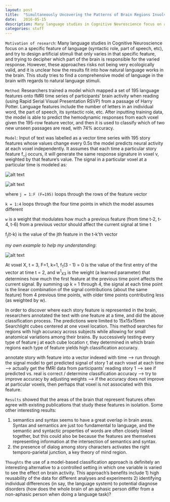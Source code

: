 ```yaml
---
layout: post
title:  "Simultaneously Uncovering the Patterns of Brain Regions Involved in Different Story Reading Subprocesses"
date:   2016-05-15
description: Many language studies in Cognitive Neuroscience focus on a specific feature of language (syntactic role, part of speech, etc), and try to design artificial stimuli that only varies in that specific feature, and trying to decipher which part of the brain is responsible for the varied response. However, these approaches risks not being very ecologically valid, and it is unclear how the results fit into how natural language works in the brain. This study tries to find a comprehensive model of language in the brain with regards to natural language stimuli.
categories: stuff
---
```


`Motivation of research`: Many language studies in Cognitive Neuroscience focus on a specific feature of language (syntactic role, part of speech, etc), and try to design artificial stimuli that only varies in that specific feature, and trying to decipher which part of the brain is responsible for the varied response. However, these approaches risks not being very ecologically valid, and it is unclear how the results fit into how natural language works in the brain. This study tries to find a comprehensive model of language in the brain with regards to natural language stimuli.

`Method`: Researchers trained a model which mapped a set of 195 language features onto fMRI time series of participants’ brain activity when reading (using Rapid Serial Visual Presentation RSVP) from a passage of Harry Potter. Language features include the number of letters in an individual word, the part of speech, its syntactic role, etc. After inputting training data, the model is able to predict the hemodynamic responses from each voxel given the 195-row feature vector, and then it is used to classify which of two new unseen passages are read, with 74% accuracy.

`Model`: Input of text was labelled as a vector time series with 195 story features whose values change every 0.5s
the model predicts neural activity at each voxel independently. It assumes that each time a particular story feature f_j occurs, it will generate the same response signature in voxel v, weighted by that feature’s value.
The signal in a particular voxel at a particular time is modeled as:

![alt text]({{site.baseurl}}/images/equation.png "Equation")

![alt text]({{site.baseurl}}/images/graph.png "Graph")

where `j = 1:F (F=195)` loops through the rows of the feature vector

`k = 1:4` loops through the four time points in which the model assumes different

`w` is a weight that modulates how much a previous feature (from time t-2, t-4, t-6) from a previous vector should affect the current signal at time t

f<sub>j</sub>(t-k) is the value of the jth feature in the t-k’th vector

*my own example to help my understanding*:

![alt text]({{site.baseurl}}/images/table.png "Table")

At voxel X, t = 3,
F=1, k=1,
f<sub>1</sub>(3 - 1) = 0 is the value of the first entry of the vector at time t = 2, and w<sup>1</sup><sub>X3</sub> is the weight (a learned parameter) that determines how much the first feature at the previous time point affects the current signal. By summing up k = 1 through 4, the signal at each time point is the linear combination of the signal contributions (about the same feature) from 4 previous time points, with older time points contributing less (as weighted by w).

In order to discover where each story feature is represented in the brain, researchers annotated the text with one feature at a time, and did the above classification process. The predictions were limited to 15x15x15mm Searchlight cubes centered at one voxel location. This method searches for regions with high accuracy across subjects while allowing for small anatomical variations among their brains. By successively testing every type of feature j at each cube location r, they determined in which brain regions each type of feature yields high classification accuracy.

annotate story with feature into a vector indexed with time —> run through the signal model to get predicted signal of story 1 at each voxel at each time —> actually get the fMRI data from participants’ reading story 1 —> see if predicted vs. real is correct / determine classification accuracy —> try to improve accuracy by adjusting weights —> if the accuracy does not improve at particular voxels, then perhaps that voxel is not associated with this feature.

`Results` showed that the areas of the brain that represent features often agree with existing publications that study these features in isolation. Some other interesting results:
1) semantics and syntax seems to have a great overlap in brain areas. Syntax and semantics are just too fundamental to language, and the semantic and syntactic properties of words are often closely linked together, but this could also be because the features are themselves representing information at the intersection of semantics and syntax.
2) the presence of dialog among story characters activates the right temporo-parietal junction, a key theory of mind region.

`Thoughts`
the use of a model-based classification approach is definitely an interesting alternative to a controlled setting in which one variable is varied to see the effect on brain activity. This approach’s benefits include 1) high reusability of the data for different analyses and experiments 2) identifying individual differences (in say, the language system) to potential diagnose disorders (how does the whole brain of an aphasic person differ from a non-aphasic person when doing a language task)?
